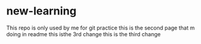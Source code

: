 # new-learning

This repo is only used by me for git practice
this is the second page that  m doing in readme
this isthe 3rd change
this is the third change 

